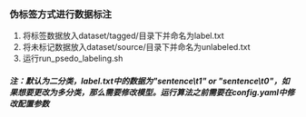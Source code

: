 ### 伪标签方式进行数据标注

1. 将标签数据放入dataset/tagged/目录下并命名为label.txt
2. 将未标记数据放入dataset/source/目录下并命名为unlabeled.txt
3. 运行run_psedo_labeling.sh

##### 注：默认为二分类，label.txt中的数据为"sentence\t1" or "sentence\t0"，如果想要更改为多分类，那么需要修改模型。运行算法之前需要在config.yaml中修改配置参数
